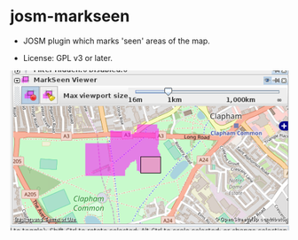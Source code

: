 josm-markseen
=============

* JOSM plugin which marks 'seen' areas of the map.

* License: GPL v3 or later.

![Screenshot](screen_20170828.png)
